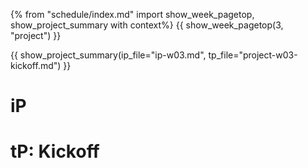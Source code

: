 {% from "schedule/index.md" import show_week_pagetop, show_project_summary with context%}
{{ show_week_pagetop(3, "project") }}

{{ show_project_summary(ip_file="ip-w03.md", tp_file="project-w03-kickoff.md") }}

# iP

<include src="../../admin/ip-w03.md#body" />

# tP: Kickoff

<include src="../../admin/project-w03-kickoff.md#body" />